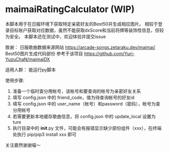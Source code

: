# maimaiRatingCalculator (WIP) 
本脚本用于在日服环境下获取特定亲密好友的Best50并生成相应图片。
相较于登录目标账户获取对应数据，虽然不能获取dxScore和当前将牌等装饰性信息，但较为安全。
本脚本还在测试中，欢迎体验并提交issue

致谢：
日服歌曲数据来源网站 https://arcade-songs.zetaraku.dev/maimai/
Best50图片生成代码部份 参考于该项目 https://github.com/Yuri-YuzuChaN/maimaiDX

适用人群：
能运行py脚本

使用步骤:
1. 准备一个临时查分用帐号，该帐号和要查询的帐号为亲密好友关系
2. 填写 config.json 中的 friend_code，值为待查询帐号的好友id
3. 填写 config.json 中的 user_name（帐号）和password（密码），帐号为查分用帐号
4. 若需要更新本地缓存歌曲信息，将 config.json 中的 update_local 设置为 ture
5. 执行目录中的 __init__.py 文件，可能会有报错显示缺少部份组件（xxx），在终端处执行 pip/pip3 install xxx 即可

关注嘉然谢谢喵～
